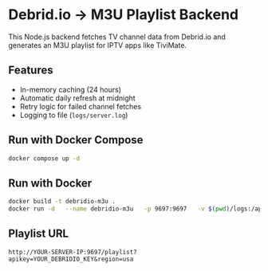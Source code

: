 # Debrid.io → M3U Playlist Backend

This Node.js backend fetches TV channel data from Debrid.io and generates an M3U playlist for IPTV apps like TiviMate.

## Features
- In-memory caching (24 hours)
- Automatic daily refresh at midnight
- Retry logic for failed channel fetches
- Logging to file (`logs/server.log`)

## Run with Docker Compose
```bash
docker compose up -d
```

## Run with Docker
```bash
docker build -t debridio-m3u .
docker run -d   --name debridio-m3u   -p 9697:9697   -v $(pwd)/logs:/app/logs   debridio-m3u
```

## Playlist URL
```
http://YOUR-SERVER-IP:9697/playlist?apikey=YOUR_DEBRIDIO_KEY&region=usa
```
